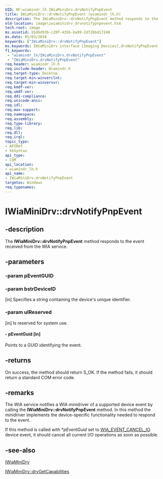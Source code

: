 ```yaml
---
UID: NF:wiamindr_lh.IWiaMiniDrv.drvNotifyPnpEvent
title: IWiaMiniDrv::drvNotifyPnpEvent (wiamindr_lh.h)
description: The IWiaMiniDrv::drvNotifyPnpEvent method responds to the event received from the WIA service.
old-location: image\iwiaminidrv_drvnotifypnpevent.htm
tech.root: image
ms.assetid: 55d6d93b-c20f-435b-ba99-2df26bd17240
ms.date: 05/03/2018
keywords: ["IWiaMiniDrv::drvNotifyPnpEvent"]
ms.keywords: IWiaMiniDrv interface [Imaging Devices],drvNotifyPnpEvent method, IWiaMiniDrv.drvNotifyPnpEvent, IWiaMiniDrv::drvNotifyPnpEvent, MiniDrv_7684a7e5-7ca5-4d20-a1a8-fc38400815ce.xml, drvNotifyPnpEvent, drvNotifyPnpEvent method [Imaging Devices], drvNotifyPnpEvent method [Imaging Devices],IWiaMiniDrv interface, image.iwiaminidrv_drvnotifypnpevent, wiamindr_lh/IWiaMiniDrv::drvNotifyPnpEvent
f1_keywords:
 - "wiamindr_lh/IWiaMiniDrv.drvNotifyPnpEvent"
 - "IWiaMiniDrv.drvNotifyPnpEvent"
req.header: wiamindr_lh.h
req.include-header: Wiamindr.h
req.target-type: Desktop
req.target-min-winverclnt:
req.target-min-winversvr: 
req.kmdf-ver: 
req.umdf-ver: 
req.ddi-compliance: 
req.unicode-ansi: 
req.idl: 
req.max-support: 
req.namespace: 
req.assembly: 
req.type-library: 
req.lib: 
req.dll: 
req.irql: 
topic_type:
- APIRef
- kbSyntax
api_type:
- COM
api_location:
- wiamindr_lh.h
api_name:
- IWiaMiniDrv.drvNotifyPnpEvent
targetos: Windows
req.typenames: 
---
```


# IWiaMiniDrv::drvNotifyPnpEvent

## -description

The **IWiaMiniDrv::drvNotifyPnpEvent** method responds to the event received from the WIA service.

## -parameters

### -param pEventGUID

### -param bstrDeviceID 
[in]
Specifies a string containing the device's unique identifier.

### -param ulReserved 
[in]
Is reserved for system use.

#### - pEventGuid [in]

Points to a GUID identifying the event.

## -returns

On success, the method should return S_OK. If the method fails, it should return a standard COM error code.

## -remarks

The WIA service notifies a WIA minidriver of a supported device event by calling the **IWiaMiniDrv::drvNotifyPnpEvent** method. In this method the minidriver implements the device-specific functionality needed to respond to the event.

If this method is called with **pEventGuid* set to [WIA_EVENT_CANCEL_IO](https://docs.microsoft.com/windows/win32/wia/-wia-wia-event-identifiers) device event, it should cancel all current I/O operations as soon as possible.

## -see-also

[IWiaMiniDrv](https://docs.microsoft.com/windows-hardware/drivers/ddi/wiamindr_lh/nn-wiamindr_lh-iwiaminidrv)

[IWiaMiniDrv::drvGetCapabilities](https://docs.microsoft.com/windows-hardware/drivers/ddi/wiamindr_lh/nf-wiamindr_lh-iwiaminidrv-drvgetcapabilities)
